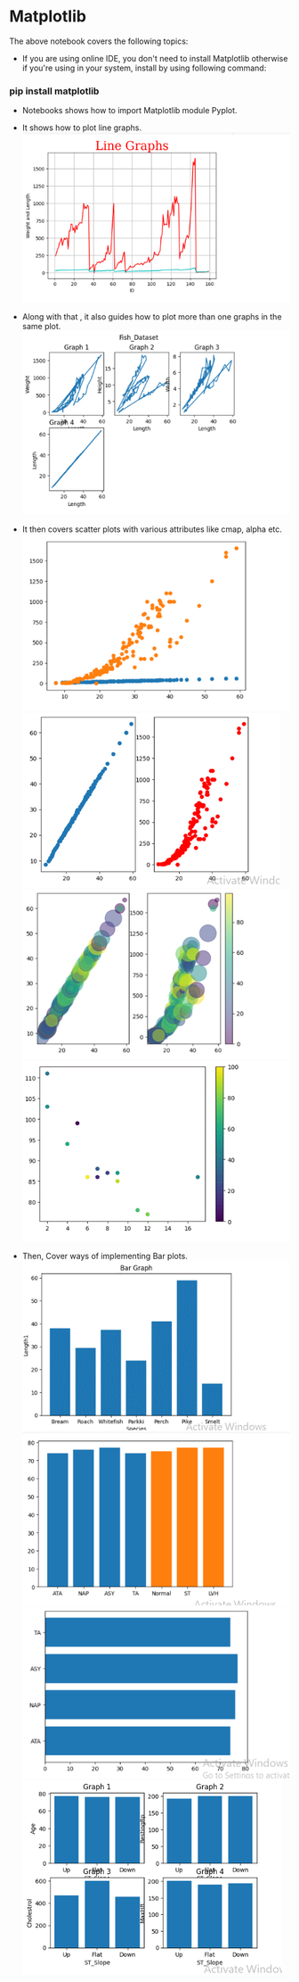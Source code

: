 # Matplotlib
The above notebook covers the following topics:
* If you are using online IDE, you don't need to install Matplotlib otherwise if you're using in your system, install by using following command:
### pip install matplotlib
* Notebooks shows how to import Matplotlib module Pyplot.
* It shows how to plot line graphs.
  <img src = "my_images/Capture1.PNG">
* Along with that , it also guides how to plot more than one graphs in the same plot.
   <img src = "my_images/Capture2.PNG">
* It then covers scatter plots with various attributes like cmap, alpha etc.
   <img src = "my_images/Capture3.PNG">
   <img src = "my_images/Capture4.PNG">
   <img src = "my_images/Capture5.PNG">
   <img src = "my_images/Capture6.PNG">
   

* Then, Cover ways of implementing Bar plots.
   <img src = "my_images/Capture7.PNG">
   <img src = "my_images/Capture8.PNG">
   <img src = "my_images/Capture9.PNG">
   <img src = "my_images/Capture10.PNG">
